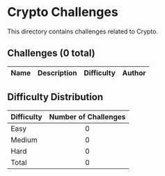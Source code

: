 # Crypto Challenges
This directory contains challenges related to Crypto.

## Challenges (0 total)
| Name | Description | Difficulty | Author |
| ---- | ----------- | ---------- | ------ |


## Difficulty Distribution
| Difficulty | Number of Challenges |
| ---------- |:--------------------:|
| Easy | 0 |
| Medium | 0 |
| Hard | 0 |
| Total | 0 |
